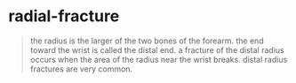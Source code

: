 
# radial-fracture

> the radius is the larger of the two bones of the forearm. the end toward the wrist is called the distal end. a fracture of the distal radius occurs when the area of the radius near the wrist breaks. distal radius fractures are very common.
